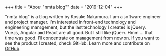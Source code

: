 +++
title = "About "nmta blog""
date = "2019-12-04"
+++

"nmta blog" is a blog written by Kosuke Nakamura. I am a software engineer and project manager. I'm interested in front-end technology and engineering management, but the last technology I created is jQuery.
Vue.js, Angular and React are all good. But I still like jQuery. Hmm ... that time was good. I'll concentrate on management from now on.
If you want to see the product I created, check GitHub.
Learn more and contribute on [GitHub](https://github.com/taknakamu).

